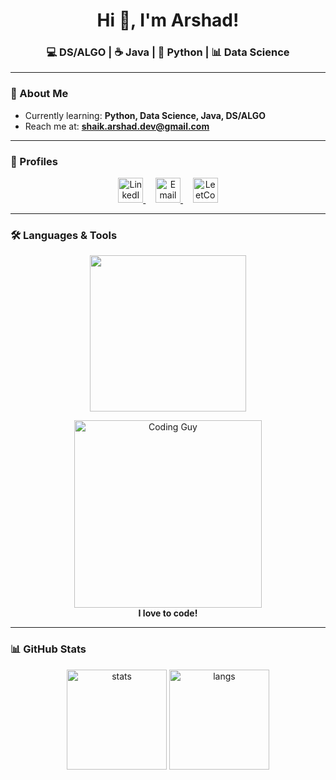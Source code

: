 <h1 align="center">Hi 👋, I'm Arshad!</h1>
<h3 align="center">💻 DS/ALGO | ☕ Java | 🐍 Python | 📊 Data Science</h3>

---

### 🌱 About Me  
- Currently learning: **Python, Data Science, Java, DS/ALGO**  
- Reach me at: **shaik.arshad.dev@gmail.com**  

---

### 🔗 Profiles  
<p align="center">
  <a href="https://linkedin.com/in/shaik-arshad-ahmed" target="blank">
    <img src="https://skillicons.dev/icons?i=linkedin" alt="LinkedIn" height="40"/>
  </a>&nbsp;&nbsp;&nbsp;
  <a href="mailto:shaik.arshad.dev@gmail.com" target="blank">
    <img src="https://cdn-icons-png.flaticon.com/512/732/732200.png" alt="Email" height="40"/>
  </a>&nbsp;&nbsp;&nbsp;
  <a href="https://leetcode.com/shaikarshad2707" target="blank">
    <img src="https://upload.wikimedia.org/wikipedia/commons/1/19/LeetCode_logo_black.png" alt="LeetCode" height="40"/>
  </a>
</p>

---

### 🛠 Languages & Tools
<p align="center">
  <img src="https://skillicons.dev/icons?i=java,python,git,github" width="250"/>
</p>


<p align="center">
  <img src="https://media.tenor.com/6JptszQgCnkAAAAj/text-work.gif" alt="Coding Guy" width="300"/>
  <br><b>I love to code!</b>
</p>

---

### 📊 GitHub Stats  
<p align="center">
  <img src="https://github-readme-stats.vercel.app/api?username=ArshadAhmedShaik&show_icons=true&theme=tokyonight&hide_border=true" alt="stats" height="160"/>
  <img src="https://github-readme-stats.vercel.app/api/top-langs/?username=ArshadAhmedShaik&layout=compact&theme=tokyonight&hide_border=true" alt="langs" height="160"/>
</p>

